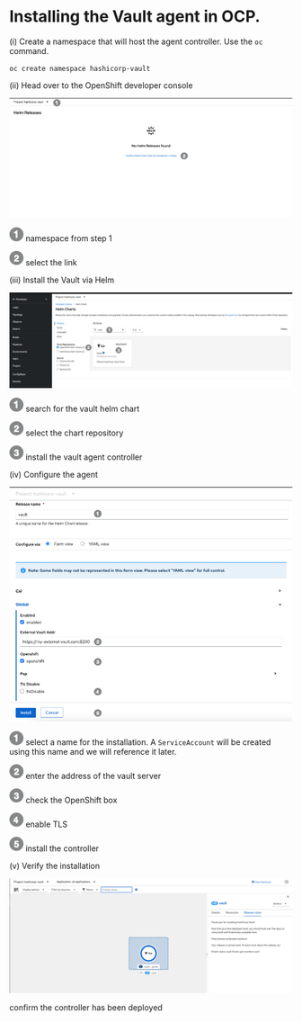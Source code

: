 
# Installing the Vault agent in OCP.  


(i) Create a namespace that will host the agent controller. Use the `oc` command. 
```
oc create namespace hashicorp-vault 
```

(ii) Head over to the OpenShift developer console 

![](img/step1.png) 

 ![](img/one.png )  namespace from step 1 
 
 ![](img/two.png )  select the link 


(iii) Install the Vault via Helm

![](img/step2.png) 

 ![](img/one.png )   search for the vault helm chart 
 
 ![](img/two.png )   select the chart repository  
 
 ![](img/three.png ) install the vault agent controller 


(iv) Configure the agent 

![](img/step3.png) 

 ![](img/one.png )   select a name for the installation. A `ServiceAccount` will be created using this name and we will reference it later. 

 ![](img/two.png )   enter the address of the vault server  

 ![](img/three.png ) check the OpenShift box 
 
 ![](img/four.png )  enable TLS 
 
 ![](img/five.png )  install the controller 


(v) Verify the installation 

![](img/step4.png) 

  confirm the controller has been deployed 
